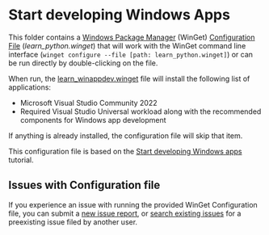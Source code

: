 # Start developing Windows Apps

This folder contains a [Windows Package Manager](https://learn.microsoft.com/windows/package-manager/winget/) (WinGet) [Configuration File](https://learn.microsoft.com/windows/package-manager/configuration/) (_learn_python.winget_) that will work with the WinGet command line interface (`winget configure --file [path: learn_python.winget]`) or can be run directly by double-clicking on the file.

When run, the [learn_winappdev.winget](./learn_winappdev.winget) file will install the following list of applications:

- Microsoft Visual Studio Community 2022
- Required Visual Studio Universal workload along with the recommended components for Windows app development

If anything is already installed, the configuration file will skip that item.

This configuration file is based on the [Start developing Windows apps](https://learn.microsoft.com/windows/apps/get-started/start-here) tutorial.

## Issues with Configuration file

If you experience an issue with running the provided WinGet Configuration file, you can submit a [new issue report](https://github.com/microsoft/winget-dsc/issues/new/choose), or [search existing issues](https://github.com/microsoft/winget-dsc/issues) for a preexisting issue filed by another user.
